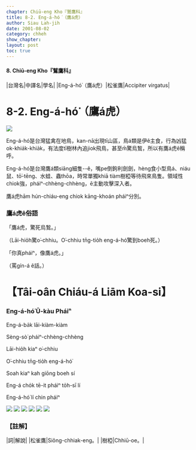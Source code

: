 ```yaml
---
chapter: Chiū-eng Kho『鷲鷹科』
title: 8-2. Eng-á-hó͘（鷹á虎）
author: Siau Lah-jih
date: 2001-08-02
category: chheh
show_chapter: 
layout: post
toc: true
---
```


#### 8. Chiū-eng Kho『鷲鷹科』

|台灣名|中譯名|學名|
|Eng-á-hó͘（鷹á虎）|松雀鷹|Accipiter virgatus|


# 8-2. Eng-á-hó͘（鷹á虎）

![](../too5/08/08-2-1.鷹á虎.jpg)



Eng-á-hó͘是台灣猛禽在地鳥，kan-nā出現tī山區，鳥á類是伊ê主食，行為凶猛ok-khia̍k-khia̍k，有法度tī樹林內追jiok飛鳥，甚至m̄驚烏鶖，所以有鷹á虎ê稱呼。

Eng-á-hó͘是台灣鷹á類siāng細隻--ê，嘴pe倒鉤利劍劍，hèng食小型鳥á、niáu鼠、tō͘-tēng、水蛙、蟲thōa，時常單獨khiā tiàm樹椏等待飛來鳥隻。領域性chiok強，pháiⁿ-chhèng-chhèng，ē主動攻擊深入者。

鷹á虎hām hún-chiáu-eng chiok kāng-khoán pháiⁿ分別。



### 鷹á虎ê俗語

「鷹á虎，驚死烏鶖。」

（Lāi-hio̍h驚o͘-chhiu。O͘-chhiu tn̄g-tio̍h eng-á-hó͘驚到boeh死。）


「你真pháiⁿ，像鷹á虎。」

（罵gín-á ê話。）
			


# 【Tâi-oân Chiáu-á Liām Koa-si】

### **Eng-á-hó͘ Ū-kàu Pháiⁿ**

Eng-á-ba̍k lāi-kiàm-kiàm

Sèng-sò͘ pháiⁿ-chhèng-chhèng

Lāi-hio̍h kiaⁿ o͘-chhiu

O͘-chhiu tn̄g-tio̍h eng-á-hó͘

Soah kiaⁿ kah giōng boeh sí

Eng-á cho̍k tē-it pháiⁿ to̍h-sī lí

Eng-á-hó͘  lí chin pháiⁿ


![](../too5/08/08-2-2.鷹á虎.jpg)
![](../too5/08/08-2-7.鷹á虎.jpg)
![](../too5/08/08-2-3.鷹á虎.jpg)
![](../too5/08/08-2-4.鷹á虎.jpg)
![](../too5/08/08-2-5.鷹á虎.jpg)
![](../too5/08/08-2-6.鷹á虎.jpg)



### 【註解】

|詞|解說|
|松雀鷹|Siông-chhiak-eng。|
|樹椏|Chhiū-oe。|
